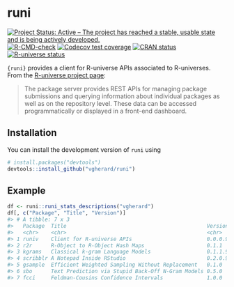 
<!-- README.md is generated from README.Rmd. Please edit that file -->

# runi

<!-- badges: start -->

[![Project Status: Active – The project has reached a stable, usable
state and is being actively
developed.](https://www.repostatus.org/badges/latest/active.svg)](https://www.repostatus.org/#active)
[![R-CMD-check](https://github.com/vgherard/runi/workflows/R-CMD-check/badge.svg)](https://github.com/vgherard/runi/actions)
[![Codecov test
coverage](https://codecov.io/gh/vgherard/runi/branch/master/graph/badge.svg)](https://codecov.io/gh/vgherard/runi?branch=master)
[![CRAN
status](https://www.r-pkg.org/badges/version/runi)](https://CRAN.R-project.org/package=runi)
[![R-universe
status](https://vgherard.r-universe.dev/badges/runi)](https://vgherard.r-universe.dev/)
<!-- badges: end -->

`{runi}` provides a client for R-universe APIs associated to
R-universes. From the [R-universe project
page](https://ropensci.org/r-universe/):

> The package server provides REST APIs for managing package submissions
> and querying information about individual packages as well as on the
> repository level. These data can be accessed programmatically or
> displayed in a front-end dashboard.

## Installation

You can install the development version of `runi` using

``` r
# install.packages("devtools")
devtools::install_github("vgherard/runi")
```

## Example

``` r
df <- runi::runi_stats_descriptions("vgherard")
df[, c("Package", "Title", "Version")]
#> # A tibble: 7 x 3
#>   Package  Title                                             Version   
#>   <chr>    <chr>                                             <chr>     
#> 1 runiv    Client for R-universe APIs                        0.0.0.9000
#> 2 r2r      R-Object to R-Object Hash Maps                    0.1.1     
#> 3 kgrams   Classical k-gram Language Models                  0.1.1.9000
#> 4 scribblr A Notepad Inside RStudio                          0.2.0.9000
#> 5 gsample  Efficient Weighted Sampling Without Replacement   0.1.0     
#> 6 sbo      Text Prediction via Stupid Back-Off N-Gram Models 0.5.0     
#> 7 fcci     Feldman-Cousins Confidence Intervals              1.0.0
```
